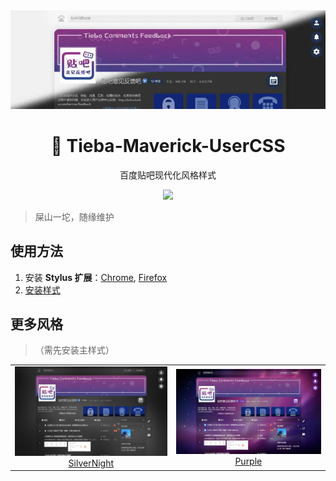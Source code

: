 <div align="center">
	<img src="./assets/cover.webp">
	<h1>🦄 Tieba-Maverick-UserCSS</h1>
	<p>百度贴吧现代化风格样式</p>
	<a href="https://raw.githubusercontent.com/imaverickk/Tieba-Maverick-UserCSS/master/tieba-maverick.user.css">
		<img src="https://img.shields.io/badge/Install%20directly%20with-Stylus-00adad.svg">
	</a>
</div>

> 屎山一坨，随缘维护

## 使用方法
1. 安装 **Stylus 扩展**：[Chrome](https://chrome.google.com/webstore/detail/stylus/clngdbkpkpeebahjckkjfobafhncgmne), [Firefox](https://addons.mozilla.org/cn/firefox/addon/styl-us/)
2. [安装样式](https://raw.githubusercontent.com/DWKaM/Tieba-Maverick-UserCSS/master/tieba-maverick.user.css)

## 更多风格
>（需先安装主样式）
<table>
 	<tr>
  		<td align="center">
			<a href="https://raw.githubusercontent.com/imaverickk/Tieba-Maverick-UserCSS/master/custom-styles/silver-night.user.css">
				<img src="./assets/screenshot/silver-night.png" width="350"><br/><span>SilverNight</span>
			</a>
		</td>
   		<td align="center">
			<a href="https://raw.githubusercontent.com/imaverickk/Tieba-Maverick-UserCSS/master/custom-styles/purple.user.css">
				<img src="./assets/screenshot/purple.png" width="350"><br/><span>Purple</span>
			</a>
		</td>
 	</tr>
</table>
